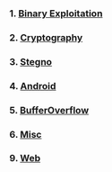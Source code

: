 ### 1. [Binary Exploitation](/infosecians/binary/)
### 2. [Cryptography](/infosecians/crypto)
### 3. [Stegno](/infosecians/stegno)
### 4. [Android](/infosecians/android/)
### 5. [BufferOverflow](/infosecians/bufferoverflow)
### 6. [Misc](/infosecians/misc/)
### 9. [Web](/infosecians/web)
<!-- 
### 7. [Welcome](##)
### 8. [OSINT](##)
 -->
